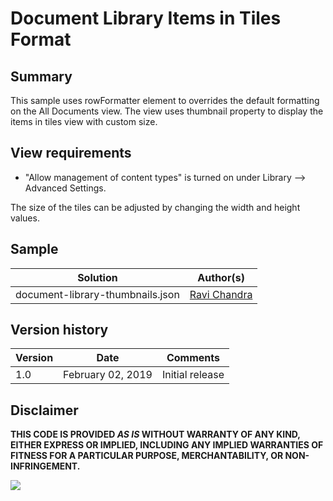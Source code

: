 # Document Library Items in Tiles Format

## Summary
This sample uses rowFormatter element to overrides the default formatting on the All Documents view.  The view uses thumbnail property to display the items in tiles view with custom size.



## View requirements
- "Allow management of content types" is turned on under Library --> Advanced Settings.

The size of the tiles can be adjusted by changing the width and height values.

## Sample

Solution|Author(s)
--------|---------
document-library-thumbnails.json | [Ravi Chandra](https://twitter.com/ravi_maniyani)

## Version history

Version|Date|Comments
-------|----|--------
1.0|February 02, 2019|Initial release

## Disclaimer
**THIS CODE IS PROVIDED *AS IS* WITHOUT WARRANTY OF ANY KIND, EITHER EXPRESS OR IMPLIED, INCLUDING ANY IMPLIED WARRANTIES OF FITNESS FOR A PARTICULAR PURPOSE, MERCHANTABILITY, OR NON-INFRINGEMENT.**

<img src="https://telemetry.sharepointpnp.com/sp-dev-list-formatting/view-samples/document-library-thumbnails" />
